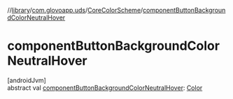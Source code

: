 //[library](../../../index.md)/[com.glovoapp.uds](../index.md)/[CoreColorScheme](index.md)/[componentButtonBackgroundColorNeutralHover](component-button-background-color-neutral-hover.md)

# componentButtonBackgroundColorNeutralHover

[androidJvm]\
abstract val [componentButtonBackgroundColorNeutralHover](component-button-background-color-neutral-hover.md): [Color](https://developer.android.com/reference/kotlin/androidx/compose/ui/graphics/Color.html)
